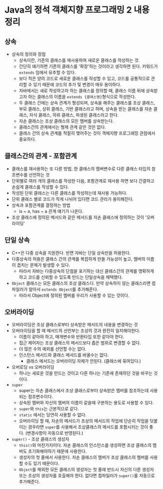 # Java의 정석 객체지향 프로그래밍 2 내용 정리

## 상속

- 상속의 정의와 장점
  - 상속이란, 기존의 클래스를 재사용하여 새로운 클래스를 작성하는 것.
  - 간단히 얘기하면 기존의 클래스를 '확장'하는 것이라고 생각하면 된다. 키워드가 `extends` 임에서 유추할 수 있다.
  - 보다 적은 양의 코드로 새로운 클래스를 작성할 수 있고, 코드를 공통적으로 관리할 수 있기 때문에 코드의 추가 및 변경이 매우 용이하다.
  - 자바에서는 새로 작성하고자 하는 클래스를 정의할 때, 클래스 이름 뒤에 상속받고자 하는 클래스의 이름을 `extends {클래스명}`형식으로 작성한다.
  - 두 클래스 간에는 상속 관계가 형성되며, 상속을 해주는 클래스를 조상 클래스, 부모 클래스, 상위 클래스, 기반 클래스라고 하며, 상속을 받는 클래스를 자손 클래스, 자식 클래스, 하위 클래스, 파생된 클래스라고 한다.
  - 자손 클래스는 조상 클래스의 모든 멤버를 상속받는다.
  - 클래스간의 관계에서는 형제 관계 같은 것은 없다.
  - 클래스 간의 상속 관계를 적절히 맺어주는 것이 객체지향 프로그래밍 관점에서 중요하다.

## 클래스간의 관계 - 포함관계

- 클래스를 재사용하는 또 다른 방법, 한 클래스의 멤버변수로 다른 클래스 타입의 참조변수를 선언하는 것
- 단위별로 여러 개의 클래스를 작성한 다음, 포함관계로 재사용 하면 보다 간결하고 손쉽게 클래스를 작성할 수 있다.
- 작성된 단위 클래스는 다른 클래스를 작성하는데 재사용 가능하다.
- 단위 클래스 별로 코드가 작게 나뉘어 있다면 코드 관리가 용이해진다.
- 상속과 포함관계를 결정하는 방법
  - is ~ a, has ~ a 관계 얘기가 나온다.
- 조상 클래스에 정의된 메서드와 같은 메서드를 자손 클래스에 정의하는 것이 '오버라이딩'

## 단일 상속

- C++은 다중 상속을 지원한다. 반면 자바는 단일 상속만을 허용한다.
- 다중상속의 허용은 클래스 간의 관계를 복잡하게 만들 가능성이 높고, 멤버의 이름이 겹치는 문제가 발생할 수 있다.
  - 따라서 자바는 다중상속의 단점을 포기하는 대신 클래스간의 관계를 명확하게 하고 코드를 신뢰할 수 있도록 만드는 단일상속을 채택했다.
- `Object` 클래스는 모든 클래스의 조상 클래스다. 만약 상속하지 않는 클래스라면 컴파일러가 알아서 `extends Object`를 추가해준다.
  - 따라서 Object에 정의된 멤버를 우리가 사용할 수 있는 것이다.

## 오버라이딩

- 오버라이딩은 조상 클래스로부터 상속받은 메서드의 내용을 변경하는 것
- 오버라이딩을 할 때 메서드의 선언부는 조상의 것과 완전히 일치해야한다.
  - 이름이 같아야 하고, 매개변수와 반환타입 또한 같아야 한다.
  - 접근 제어자는 조상 클래스의 메서드보다 좁은 범위로 변경할 수 없다.
  - 더 많은 수의 예외를 선언할 수는 없다.
  - 인스턴스 메서드와 클래스 메서드를 바꿀수는 없다.
    - 클래스 메서드는 오버라이딩 자체가 안된다. (클래스에 묶여있다.)
- 오버로딩 vs 오버라이딩
  - 하나는 새로운 것을 만드는 것이고 다른 하나는 기존에 존재하던 것을 바꾸는 것이다.
- `super`
  - super는 자손 클래스에서 조상 클래스로부터 상속받은 멤버를 참조하는데 사용되는 참조변수이다.
  - 상속된 멤버와 자신의 멤버의 이름이 같을때 구분하는 용도로 사용할 수 있다.
  - `super`와 `this`는 근본적으로 같다.
  - `static` 에서는 당연히 사용할 수 없다.
  - 오버라이딩 할 때, 자손의 메서드가 조상의 메서드의 작업에 단순히 작업을 덧붙이는 경우라면 `super`를 사용해서 조상클래스의 메서드를 포함시키는 것이 좋다. (변경사항이 자동으로 반영된다.)
- `super()` - 조상 클래스의 생성자
  - `this()`와 마찬가지이다. 자손 클래스의 인스턴스를 생성하면 조상 클래스의 멤버도 초기화해야하기 때문에 사용한다.
  - 생성자의 첫 줄에서 사용한다. 자손 클래스의 멤버가 조상 클래스의 멤버를 사용할 수도 있기 때문이다.
  - `Object`를 제외한 모든 클래스의 생성자는 첫 줄에 반드시 자신의 다른 생성자 또는 조상의 생성자를 호출해야 한다. 없다면 컴파일러가 `super()`를 자동으로 추가해준다.
